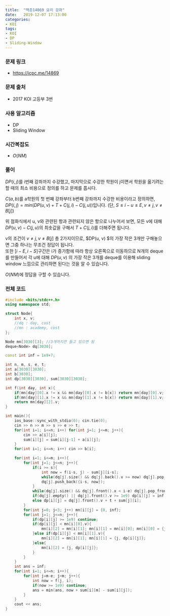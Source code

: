 ```yaml
---
title:  "백준14869 요리 강좌"
date:   2019-12-07 17:13:00
categories:
- KOI
tags:
- KOI
- DP
- Sliding-Window
---
```


### 문제 링크

* https://icpc.me/14869

### 문제 출처

* 2017 KOI 고등부 3번

### 사용 알고리즘

* DP
* Sliding Window

### 시간복잡도

* $O(NM)$

### 풀이

$DP(i, j)$를 i번째 강좌까지 수강했고, 마지막으로 수강한 학원이 j이면서 학원을 옮기려는 할 때의 최소 비용으로 정의를 하고 문제를 풉시다.

$C(a, b)$를 a학원의 첫 번째 강좌부터 b번째 강좌까지 수강한 비용이라고 정의하면, $DP(i, j) = min(DP(u, v) + T + C(j, i) - C(j, u))$입니다. (단, $S ≤ i-u ≤ E, v ≠ j, v ≠ B[j]$)

위 점화식에서 u, v와 관련된 항과 관련되지 않은 항으로 나누어서 보면, 모든 v에 대해 $DP(u, v) - C(j, u)$의 최솟값을 구해서 $T + C(j, i)$를 더해주면 됩니다.

v의 조건이 $v ≠ j, v ≠ B[j]$ 총 2가지이므로, $DP(u, v) $의 가장 작은 3개만 구해놓으면 그중 하나는 무조건 정답이 됩니다.<br>또한 $[i-E, i-S]$구간은 i가 증가함에 따라 항상 오른쪽으로 이동하므로 N개의 deque를 만들어서 각 u에 대해 $DP(u, v)$ 의 가장 작은 3개를 deque를 이용해 sliding window 느낌으로 관리하면 된다는 것을 알 수 있습니다.

$O(NM)$에 정답을 구할 수 있습니다.

### 전체 코드

```cpp
#include <bits/stdc++.h>
using namespace std;

struct Node{
	int x, v;
	//dq : day, cost
	//mn : academy, cost
};

Node mn[3030][3]; //3개까지만 들고 있으면 됨
deque<Node> dq[3030];

const int inf = 1e9+7;

int n, m, s, e, t;
int a[3030][3030];
int b[3030];
int dp[3030][3030], sum[3030][3030];

int f(int day, int x){
	if(mn[day][0].x != x && mn[day][0].x != b[x]) return mn[day][0].v;
	if(mn[day][1].x != x && mn[day][1].x != b[x]) return mn[day][1].v;
	return mn[day][2].v;
}

int main(){
	ios_base::sync_with_stdio(0); cin.tie(0);
	cin >> n >> m >> s >> e >> t;
	for(int i=1; i<=n; i++) for(int j=1; j<=m; j++){
		cin >> a[i][j];
		sum[i][j] = sum[i][j-1] + a[i][j];
	}
	for(int i=1; i<=n; i++) cin >> b[i];

	for(int i=1; i<=m; i++){
		for(int j=1; j<=n; j++){
			if(i >= s){
				int now = f(i-s, j) - sum[j][i-s];
				while(dq[j].size() && dq[j].back().v >= now) dq[j].pop_back();
				dq[j].push_back({i-s, now});
			}
			while(dq[j].size() && dq[j].front().x < i-e) dq[j].pop_front();
			if(dq[j].empty() || dq[j].front().v >= 1e9) dp[i][j] = inf;
			else dp[i][j] = dq[j].front().v + t + sum[j][i];
		}
		for(int j=0; j<3; j++) mn[i][j] = {0, inf};
		for(int j=1; j<=n; j++){
			if(dp[i][j] >= 1e9) continue;
			if(dp[i][j] < mn[i][0].v){
				mn[i][2] = mn[i][1]; mn[i][1] = mn[i][0]; mn[i][0] = {j, dp[i][j]};
			}else if(dp[i][j] < mn[i][1].v){
				mn[i][2] = mn[i][1]; mn[i][1] = {j, dp[i][j]};
			}else{
				mn[i][2] = {j, dp[i][j]};
			}
		}
	}
	int ans = inf;
	for(int i=1; i<=n; i++){
		for(int j=m-e; j<m; j++){
			int now = f(j, i);
			if(now >= 1e9) continue;
			ans = min(ans, now + sum[i][m] - sum[i][j]);
		}
	}
	cout << ans;
}
```
